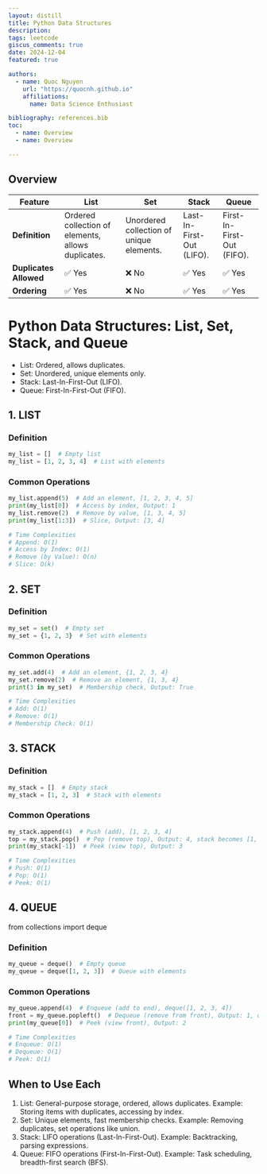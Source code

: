 ```yaml
---
layout: distill
title: Python Data Structures
description:
tags: leetcode
giscus_comments: true
date: 2024-12-04
featured: true

authors:
  - name: Quoc Nguyen
    url: "https://quocnh.github.io"
    affiliations:
      name: Data Science Enthusiast

bibliography: references.bib
toc:
  - name: Overview
  - name: Overview

---
```


## Overview

| Feature               | **List**                    | **Set**                     | **Stack**                   | **Queue**                   |
|-----------------------|----------------------------|-----------------------------|-----------------------------|-----------------------------|
| **Definition**         | Ordered collection of elements, allows duplicates. | Unordered collection of unique elements. | Last-In-First-Out (LIFO).   | First-In-First-Out (FIFO). |
| **Duplicates Allowed** | ✅ Yes                    | ❌ No                      | ✅ Yes                     | ✅ Yes                     |
| **Ordering**           | ✅ Yes                    | ❌ No                      | ✅ Yes                     | ✅ Yes                     |

# Python Data Structures: List, Set, Stack, and Queue

- List: Ordered, allows duplicates.
- Set: Unordered, unique elements only.
- Stack: Last-In-First-Out (LIFO).
- Queue: First-In-First-Out (FIFO).



## 1. LIST
### Definition
```python
my_list = []  # Empty list
my_list = [1, 2, 3, 4]  # List with elements
```
### Common Operations
```python
my_list.append(5)  # Add an element, [1, 2, 3, 4, 5]
print(my_list[0])  # Access by index, Output: 1
my_list.remove(2)  # Remove by value, [1, 3, 4, 5]
print(my_list[1:3])  # Slice, Output: [3, 4]

# Time Complexities
# Append: O(1)
# Access by Index: O(1)
# Remove (by Value): O(n)
# Slice: O(k)
```
## 2. SET
### Definition
```python
my_set = set()  # Empty set
my_set = {1, 2, 3}  # Set with elements
```
### Common Operations
```python
my_set.add(4)  # Add an element, {1, 2, 3, 4}
my_set.remove(2)  # Remove an element, {1, 3, 4}
print(3 in my_set)  # Membership check, Output: True

# Time Complexities
# Add: O(1)
# Remove: O(1)
# Membership Check: O(1)
```
## 3. STACK
### Definition
```python
my_stack = []  # Empty stack
my_stack = [1, 2, 3]  # Stack with elements
```
### Common Operations
```python
my_stack.append(4)  # Push (add), [1, 2, 3, 4]
top = my_stack.pop()  # Pop (remove top), Output: 4, stack becomes [1, 2, 3]
print(my_stack[-1])  # Peek (view top), Output: 3

# Time Complexities
# Push: O(1)
# Pop: O(1)
# Peek: O(1)
```

## 4. QUEUE
from collections import deque

### Definition
```python
my_queue = deque()  # Empty queue
my_queue = deque([1, 2, 3])  # Queue with elements
```
### Common Operations
```python
my_queue.append(4)  # Enqueue (add to end), deque([1, 2, 3, 4])
front = my_queue.popleft()  # Dequeue (remove from front), Output: 1, queue becomes deque([2, 3, 4])
print(my_queue[0])  # Peek (view front), Output: 2

# Time Complexities
# Enqueue: O(1)
# Dequeue: O(1)
# Peek: O(1)
```


## When to Use Each
 1. List: General-purpose storage, ordered, allows duplicates.
    Example: Storing items with duplicates, accessing by index.
 2. Set: Unique elements, fast membership checks.
    Example: Removing duplicates, set operations like union.
 3. Stack: LIFO operations (Last-In-First-Out).
    Example: Backtracking, parsing expressions.
 4. Queue: FIFO operations (First-In-First-Out).
    Example: Task scheduling, breadth-first search (BFS).
